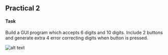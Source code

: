 ## Practical 2

#### Task
Build a GUI program which accepts 6 digits and 10 digits. Include 2 buttons and generate extra 4 error correcting digits when button is pressed.


![alt text](https://i.imgur.com/NRvIO1M.png "Logo Title Text 1")
